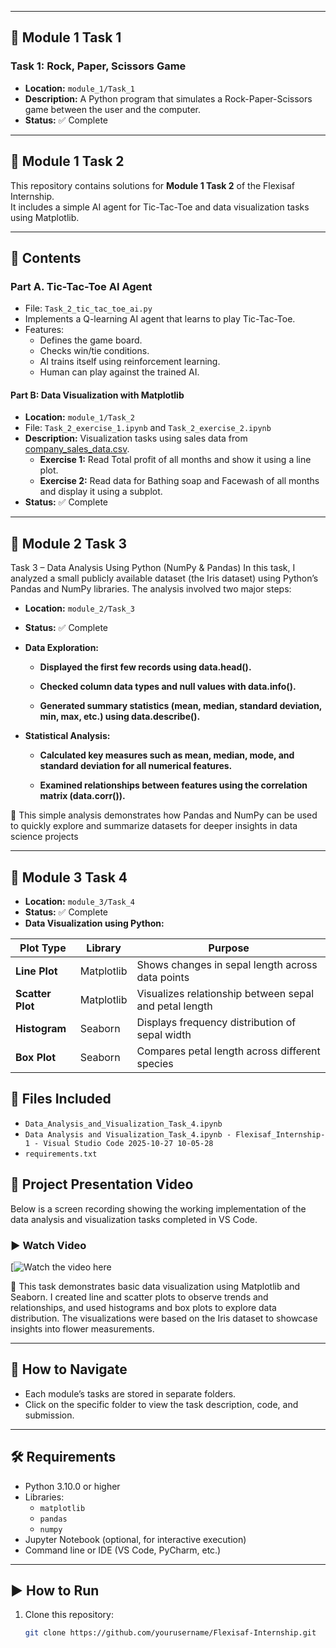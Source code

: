 
---

## 📌 Module 1 Task 1

### Task 1: Rock, Paper, Scissors Game
- **Location:** `module_1/Task_1`  
- **Description:** A Python program that simulates a Rock-Paper-Scissors game between the user and the computer.  
- **Status:** ✅ Complete  

---

## 📌 Module 1 Task 2

This repository contains solutions for **Module 1 Task 2** of the Flexisaf Internship.  
It includes a simple AI agent for Tic-Tac-Toe and data visualization tasks using Matplotlib.

---

## 📂 Contents

### Part A. Tic-Tac-Toe AI Agent
- File: `Task_2_tic_tac_toe_ai.py`
- Implements a Q-learning AI agent that learns to play Tic-Tac-Toe.
- Features:
  - Defines the game board.
  - Checks win/tie conditions.
  - AI trains itself using reinforcement learning.
  - Human can play against the trained AI.


#### Part B: Data Visualization with Matplotlib
- **Location:** `module_1/Task_2`
- File: `Task_2_exercise_1.ipynb` and `Task_2_exercise_2.ipynb`
- **Description:** Visualization tasks using sales data from [company_sales_data.csv](https://pynative.com/wp-content/uploads/2019/01/company_sales_data.csv).  
  - **Exercise 1:** Read Total profit of all months and show it using a line plot.  
  - **Exercise 2:** Read data for Bathing soap and Facewash of all months and display it using a subplot.  
- **Status:** ✅ Complete  

---

## 📌 Module 2 Task 3 
Task 3 – Data Analysis Using Python (NumPy & Pandas)
In this task, I analyzed a small publicly available dataset (the Iris dataset) using Python’s Pandas and NumPy libraries. The analysis involved two major steps:
- **Location:** `module_2/Task_3` 
- **Status:** ✅ Complete 
- **Data Exploration:**

  - **Displayed the first few records using data.head().**

  - **Checked column data types and null values with data.info().**

  - **Generated summary statistics (mean, median, standard deviation, min, max, etc.) using data.describe().**

- **Statistical Analysis:**

  - **Calculated key measures such as mean, median, mode, and standard deviation for all numerical features.**

  - **Examined relationships between features using the correlation matrix (data.corr()).**

🧩 This simple analysis demonstrates how Pandas and NumPy can be used to quickly explore and summarize datasets for deeper insights in data science projects

---
## 📌 Module 3 Task 4 
- **Location:** `module_3/Task_4` 
- **Status:** ✅ Complete 
- **Data Visualization using Python:**

| Plot Type        | Library    | Purpose                                                |
| ---------------- | ---------- | ------------------------------------------------------ |
| **Line Plot**    | Matplotlib | Shows changes in sepal length across data points       |
| **Scatter Plot** | Matplotlib | Visualizes relationship between sepal and petal length |
| **Histogram**    | Seaborn    | Displays frequency distribution of sepal width         |
| **Box Plot**     | Seaborn    | Compares petal length across different species         |

## 📂 Files Included
- `Data_Analysis_and_Visualization_Task_4.ipynb`
- `Data Analysis and Visualization_Task_4.ipynb - Flexisaf_Internship-1 - Visual Studio Code 2025-10-27 10-05-28`
- `requirements.txt`

## 🎥 Project Presentation Video

Below is a screen recording showing the working implementation of the data analysis and visualization tasks completed in VS Code.

### ▶️ Watch Video
[![Watch the video here](https://drive.google.com/file/d/1Hb0fBUDeAwrCzRjZIar6quYIIJfqGa2z/view?t=13)

🧩 This task demonstrates basic data visualization using Matplotlib and Seaborn.
I created line and scatter plots to observe trends and relationships, and used histograms and box plots to explore data distribution.
The visualizations were based on the Iris dataset to showcase insights into flower measurements.

---

## 🚀 How to Navigate

- Each module’s tasks are stored in separate folders.  
- Click on the specific folder to view the task description, code, and submission.  

---

## 🛠️ Requirements

- Python 3.10.0 or higher  
- Libraries:  
  - `matplotlib`  
  - `pandas`
  - `numpy` 
- Jupyter Notebook (optional, for interactive execution)  
- Command line or IDE (VS Code, PyCharm, etc.)  

---

## ▶️ How to Run

1. Clone this repository:  
   ```bash
   git clone https://github.com/yourusername/Flexisaf-Internship.git
